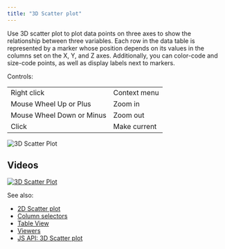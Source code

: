 ```yaml
---
title: "3D Scatter plot"
---
```


Use 3D scatter plot to plot data points on three axes to show the relationship between three variables. Each row in the
data table is represented by a marker whose position depends on its values in the columns set on the X, Y, and Z axes.
Additionally, you can color-code and size-code points, as well as display labels next to markers.

Controls:

|                           |              |
|---------------------------|--------------|
| Right click               | Context menu |
| Mouse Wheel Up or Plus    | Zoom in      |
| Mouse Wheel Down or Minus | Zoom out     |
| Click                     | Make current |

![3D Scatter Plot](../../uploads/gifs/3d-scatter-plot.gif "3D scatter plot")

## Videos

[![3D Scatter Plot](../../uploads/youtube/visualizations2.png "Open on Youtube")](https://www.youtube.com/watch?v=7MBXWzdC0-I&t=1723s)

See also:

* [2D Scatter plot](scatter-plot.md)
* [Column selectors](column-selectors.md)
* [Table View](../../datagrok/navigation/table-view.md)
* [Viewers](viewers.md)
* [JS API: 3D Scatter plot](https://public.datagrok.ai/js/samples/ui/viewers/types/scatter-plot-3d)
